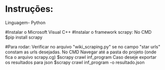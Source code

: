 # Instruções:

Linguagem- Python

#Instalar o Microsoft Visual C++
#Instalar o framework scrapy:
  No CMD
  $pip install scrapy

#Para rodar:
  Verificar no arquivo "wiki_scraping.py" se no campo "star urls" constam as urls desejadas.
  No CMD
  Navegar até a pasta do projeto (onde fica o arquivo scrapy.cg)
  $scrapy crawl inf_program
  Caso deseje exportar os resultados para json
  $scrapy crawl inf_program -o resultado.json 
  
  
  

